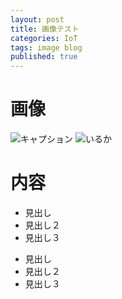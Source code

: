 ```yaml
---
layout: post
title: 画像テスト
categories: IoT
tags: image blog
published: true
---
```


# 画像
![キャプション]({{site.baseurl}}/images/abox.jpg)
![いるか]({{site.baseurl}}/_posts/Dawn.jpg)



# 内容
* 見出し
 * 見出し２
  * 見出し３

- 見出し
 - 見出し２
  - 見出し３

